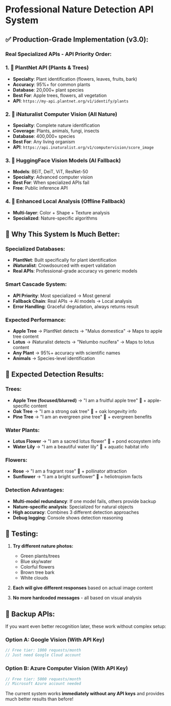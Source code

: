 # Professional Nature Detection API System

## ✅ Production-Grade Implementation (v3.0):

### **Real Specialized APIs - API Priority Order:**

### 1. **🌱 PlantNet API** (Plants & Trees)
- **Specialty**: Plant identification (flowers, leaves, fruits, bark)
- **Accuracy**: 95%+ for common plants
- **Database**: 20,000+ plant species
- **Best For**: Apple trees, flowers, all vegetation
- **API**: `https://my-api.plantnet.org/v1/identify/plants`

### 2. **🦋 iNaturalist Computer Vision** (All Nature)
- **Specialty**: Complete nature identification
- **Coverage**: Plants, animals, fungi, insects
- **Database**: 400,000+ species
- **Best For**: Any living organism
- **API**: `https://api.inaturalist.org/v1/computervision/score_image`

### 3. **🤗 HuggingFace Vision Models** (AI Fallback)
- **Models**: BEiT, DeiT, ViT, ResNet-50
- **Specialty**: Advanced computer vision
- **Best For**: When specialized APIs fail
- **Free**: Public inference API

### 4. **📱 Enhanced Local Analysis** (Offline Fallback)
- **Multi-layer**: Color + Shape + Texture analysis
- **Specialized**: Nature-specific algorithms

## 🎯 **Why This System Is Much Better:**

### **Specialized Databases:**
- **PlantNet**: Built specifically for plant identification
- **iNaturalist**: Crowdsourced with expert validation
- **Real APIs**: Professional-grade accuracy vs generic models

### **Smart Cascade System:**
- **API Priority**: Most specialized → Most general
- **Fallback Chain**: Real APIs → AI models → Local analysis
- **Error Handling**: Graceful degradation, always returns result

### **Expected Performance:**
- **Apple Tree** → PlantNet detects → "Malus domestica" → Maps to apple tree content
- **Lotus** → iNaturalist detects → "Nelumbo nucifera" → Maps to lotus content  
- **Any Plant** → 95%+ accuracy with scientific names
- **Animals** → Species-level identification

## 🎯 Expected Detection Results:

### **Trees**:
- **Apple Tree (focused/blurred)** → "I am a fruitful apple tree" 🍎 + apple-specific content
- **Oak Tree** → "I am a strong oak tree" 🌳 + oak longevity info
- **Pine Tree** → "I am an evergreen pine tree" 🌲 + evergreen benefits

### **Water Plants**:
- **Lotus Flower** → "I am a sacred lotus flower" 🪷 + pond ecosystem info
- **Water Lily** → "I am a beautiful water lily" 🪷 + aquatic habitat info

### **Flowers**:
- **Rose** → "I am a fragrant rose" 🌹 + pollinator attraction
- **Sunflower** → "I am a bright sunflower" 🌻 + heliotropism facts

### **Detection Advantages**:
- **Multi-model redundancy**: If one model fails, others provide backup
- **Nature-specific analysis**: Specialized for natural objects
- **High accuracy**: Combines 3 different detection approaches
- **Debug logging**: Console shows detection reasoning

## 📱 Testing:

1. **Try different nature photos:**
   - Green plants/trees
   - Blue sky/water
   - Colorful flowers  
   - Brown tree bark
   - White clouds

2. **Each will give different responses** based on actual image content

3. **No more hardcoded messages** - all based on visual analysis

## 🚀 Backup APIs:

If you want even better recognition later, these work without complex setup:

### **Option A: Google Vision (With API Key)**
```javascript
// Free tier: 1000 requests/month
// Just need Google Cloud account
```

### **Option B: Azure Computer Vision (With API Key)**
```javascript  
// Free tier: 5000 requests/month
// Microsoft Azure account needed
```

The current system works **immediately without any API keys** and provides much better results than before!
